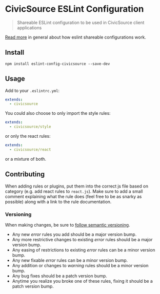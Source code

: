 # CivicSource ESLint Configuration

> Shareable ESLint configuration to be used in CivicSource client applications

[Read more](http://eslint.org/docs/developer-guide/shareable-configs) in general about how eslint shareable configurations work.

## Install

```
npm install eslint-config-civicsource --save-dev
```

## Usage

Add to your `.eslintrc.yml`:

```yaml
extends:
  - civicsource
```

You could also choose to only import the style rules:

```yaml
extends:
  - civicsource/style
```

or only the react rules:

```yaml
extends:
  - civicsource/react
```

or a mixture of both.

## Contributing

When adding rules or plugins, put them into the correct js file based on category (e.g. add react rules to `react.js`). Make sure to add a small comment explaining what the rule does (feel free to be as snarky as possible) along with a link to the rule documentation.

### Versioning

When making changes, be sure to [follow semantic versioning](http://semver.org/).

* Any new _error_ rules you add should be a major version bump.
* Any more restrictive changes to existing _error_ rules should be a major version bump.
* Any easing of restrictions to existing _error_ rules can be a minor version bump.
* Any new fixable _error_ rules can be a minor version bump. 
* Any addition or changes to _warning_ rules should be a minor version bump.
* Any bug fixes should be a patch version bump.
* Anytime you realize you broke one of these rules, fixing it should be a patch version bump.